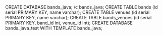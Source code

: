 CREATE DATABASE bands_java;
\c bands_java;
CREATE TABLE bands (id serial PRIMARY KEY, name varchar);
CREATE TABLE venues (id serial PRIMARY KEY, name varchar);
CREATE TABLE bands_venues (id serial PRIMARY KEY, band_id int, venue_id int);
CREATE DATABASE bands_java_test WITH TEMPLATE bands_java;
